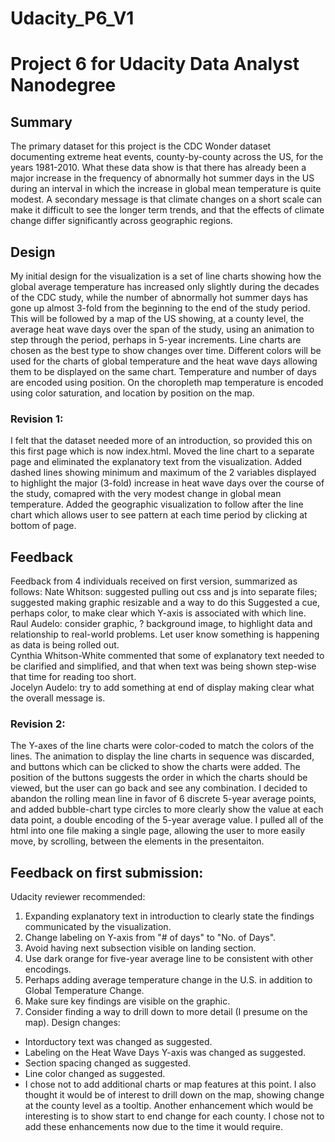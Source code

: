 # Udacity_P6_V1
# Project 6 for Udacity Data Analyst Nanodegree
## Summary
The primary dataset for this project is the CDC Wonder dataset documenting extreme heat events,
county-by-county across the US, for the years 1981-2010.  What these data show is that there has
already been a major increase in the frequency of abnormally hot summer days in the US during
an interval in which the increase in global mean temperature is quite modest.  A secondary message
is that climate changes on a short scale can make it difficult to see the longer term trends, and
that the effects of climate change differ significantly across geographic regions.

## Design
My initial design for the visualization is a set of line charts showing how the global average temperature
has increased only slightly during the decades of the CDC study, while the number of abnormally hot summer days
has gone up almost 3-fold from the beginning to the end of the study period.  This will be followed by a map
of the US showing, at a county level, the average heat wave days over the span of the study, using an animation
to step through the period, perhaps in 5-year increments.  Line charts are chosen as the best type to show changes
over time.  Different colors will be used for the charts of global temperature and the heat wave days allowing them
to be displayed on the same chart.  Temperature and number of days are encoded using position.  On the choropleth map
temperature is encoded using color saturation, and location by position on the map.
### Revision 1:
I felt that the dataset needed more of an introduction, so provided this on this first page which is now index.html.  Moved
the line chart to a separate page and eliminated the explanatory text from the visualization.  Added dashed lines showing
minimum and maximum of the 2 variables displayed to highlight the major (3-fold) increase in heat wave days over the course
of the study, comapred with the very modest change in global mean temperature.  Added the geographic visualization to follow
after the line chart which allows user to see pattern at each time period by clicking at bottom of page.  

## Feedback
Feedback from 4 individuals received on first version, summarized as follows:
Nate Whitson: suggested pulling out css and js into separate files; suggested making graphic resizable and a way to do this
Suggested a cue, perhaps color, to make clear which Y-axis is associated with which line.
Raul Audelo: consider graphic, ? background image, to highlight data and relationship to real-world problems. Let user know
something is happening as data is being rolled out.  
Cynthia Whitson-White commented that some of explanatory text needed to be clarified and simplified, and that when text
was being shown step-wise that time for reading too short.  
Jocelyn Audelo: try to add something at end of display making clear what the overall message is.

### Revision 2:
The Y-axes of the line charts were color-coded to match the colors of the lines.  The animation to display the line charts
in sequence was discarded, and buttons which can be clicked to show the charts were added.  The position of the buttons suggests
the order in which the charts should be viewed, but the user can go back and see any combination.  I decided to abandon the
rolling mean line in favor of 6 discrete 5-year average points, and added bubble-chart type circles to more clearly show the
value at each data point, a double encoding of the 5-year average value.  I pulled all of the html into one file making a single
page, allowing the user to more easily move, by scrolling, between the elements in the presentaiton.

## Feedback on first submission:
Udacity reviewer recommended:
1. Expanding explanatory text in introduction to clearly state the findings communicated by the visualization.
2. Change labeling on Y-axis from "# of days" to "No. of Days".
3. Avoid having next subsection visible on landing section.
4. Use dark orange for five-year average line to be consistent with other encodings.
5. Perhaps adding average temperature change in the U.S. in addition to Global Temperature Change.
6. Make sure key findings are visible on the graphic.
7. Consider finding a way to drill down to more detail (I presume on the map).
Design changes:
* Intorductory text was changed as suggested.
* Labeling on the Heat Wave Days Y-axis was changed as suggested.
* Section spacing changed as suggested.
* Line color changed as suggested.
* I chose not to add additional charts or map features at this point.  I also thought it would be of interest to drill down on the map, showing change at the county level as a tooltip.  Another enhancement which would be interesting is to show start to end change for each county.  I chose not to add these enhancements now due to the time it would require.
